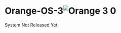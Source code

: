 # Orange-OS-3![Orange 3 0](https://user-images.githubusercontent.com/100821546/156898859-c0c4bcf1-eeab-4232-a7fc-bd34d3db8834.jpg)
System Not Released Yet.

